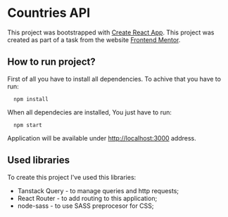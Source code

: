 # Countries API

This project was bootstrapped with [Create React App](https://github.com/facebook/create-react-app).
This project was created as part of a task from the website [Frontend Mentor](https://www.frontendmentor.io/home).

## How to run project?

First of all you have to install all dependencies. To achive that you have to run:

```http
  npm install
```

When all dependecies are installed, You just have to run:

```http
  npm start
```

Application will be available under [http://localhost:3000](http://localhost:3000) address.

## Used libraries

To create this project I've used this libraries:

- Tanstack Query - to manage queries and http requests;
- React Router - to add routing to this application;
- node-sass - to use SASS preprocesor for CSS;
